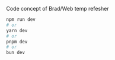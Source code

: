 Code concept of Brad/Web temp refesher

```bash
npm run dev
# or
yarn dev
# or
pnpm dev
# or
bun dev
```
